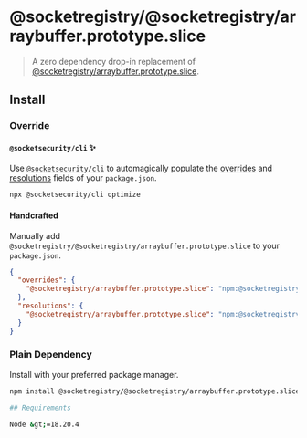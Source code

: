 # @socketregistry/@socketregistry/arraybuffer.prototype.slice

> A zero dependency drop-in replacement of
> [@socketregistry/arraybuffer.prototype.slice](https://www.npmjs.com/package/@socketregistry/arraybuffer.prototype.slice).

## Install

### Override

#### `@socketsecurity/cli` :sparkles:

Use [`@socketsecurity/cli`](https://www.npmjs.com/package/@socketsecurity/cli)
to automagically populate the
[overrides](https://docs.npmjs.com/cli/v9/configuring-npm/package-json#overrides)
and [resolutions](https://yarnpkg.com/configuration/manifest#resolutions) fields
of your `package.json`.

```sh
npx @socketsecurity/cli optimize
```

#### Handcrafted

Manually add `@socketregistry/@socketregistry/arraybuffer.prototype.slice` to
your `package.json`.

```json
{
  "overrides": {
    "@socketregistry/arraybuffer.prototype.slice": "npm:@socketregistry/@socketregistry/arraybuffer.prototype.slice@^1"
  },
  "resolutions": {
    "@socketregistry/arraybuffer.prototype.slice": "npm:@socketregistry/@socketregistry/arraybuffer.prototype.slice@^1"
  }
}
```

### Plain Dependency

Install with your preferred package manager.

````sh
npm install @socketregistry/@socketregistry/arraybuffer.prototype.slice```

## Requirements

Node &gt;=18.20.4
````
